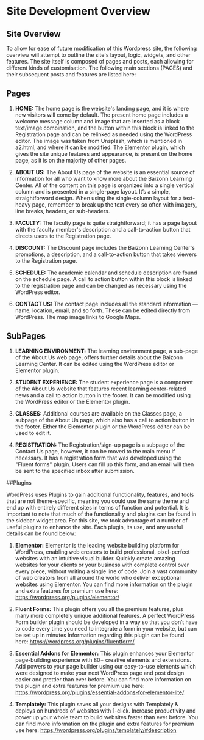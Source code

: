 # Site Development Overview

## Site Overview

To allow for ease of future modification of this Wordpress site, the following overview will attempt to outline the site's layout, logic, widgets, and other features. The site itself is composed of pages and posts, each allowing for different kinds of customisation. The following main sections (PAGES) and their subsequent posts and features are listed here:

## Pages

1. **HOME:** The home page is the website's landing page, and it is where new visitors will come by default. The present home page includes a welcome message column and image that are inserted as a block text/image combination, and the button within this block is linked to the Registration page and can be relinked as needed using the WordPress editor. The image was taken from Unsplash, which is mentioned in a2.html, and where it can be modified. The Elementor plugin, which gives the site unique features and appearance, is present on the home page, as it is on the majority of other pages.

2. **ABOUT US:** The About Us page of the website is an essential source of information for all who want to know more about the Baizonn Learning Center. All of the content on this page is organized into a single vertical column and is presented in a single-page layout. It’s a simple, straightforward design. When using the single-column layout for a text-heavy page, remember to break up the text every so often with imagery, line breaks, headers, or sub-headers.

3. **FACULTY:** The faculty page is quite straightforward; it has a page layout with the faculty member's description and a call-to-action button that directs users to the Registration page.

4. **DISCOUNT:** The Discount page includes the Baizonn Learning Center's promotions, a description, and a call-to-action button that takes viewers to the Registration page.

5. **SCHEDULE:** The academic calendar and schedule description are found on the schedule page. A call to action button within this block is linked to the registration page and can be changed as necessary using the WordPress editor.

6. **CONTACT US:** The contact page includes all the standard information — name, location, email, and so forth. These can be edited directly from WordPress. The map image links to Google Maps.

## SubPages

1. **LEARNING ENVIRONMENT:** The learning environment page, a sub-page of the About Us web page, offers further details about the Baizonn Learning Center. It can be edited using the WordPress editor or Elementor plugin.

2. **STUDENT EXPERIENCE:** The student experience page is a component of the About Us website that features recent learning center-related news and a call to action button in the footer. It can be modified using the WordPress editor or the Elementor plugin.

3. **CLASSES:** Additional courses are available on the Classes page, a subpage of the About Us page, which also has a call to action button in the footer. Either the Elementor plugin or the WordPress editor can be used to edit it.

4. **REGISTRATION:** The Registration/sign-up page is a subpage of the Contact Us page, however, it can be moved to the main menu if necessary. It has a registration form that was developed using the "Fluent forms" plugin. Users can fill up this form, and an email will then be sent to the specified inbox after submission.

##Plugins

WordPress uses Plugins to gain additional functionality, features, and tools that are not theme-specific, meaning you could use the same theme and end up with entirely different sites in terms of function and potential. It is important to note that much of the functionality and plugins can be found in the sidebar widget area. For this site, we took advantage of a number of useful plugins to enhance the site. Each plugin, its use, and any useful details can be found below:

1. **Elementor:** Elementor is the leading website building platform for WordPress, enabling web creators to build professional, pixel-perfect websites with an intuitive visual builder. Quickly create amazing websites for your clients or your business with complete control over every piece, without writing a single line of code. Join a vast community of web creators from all around the world who deliver exceptional websites using Elementor. You can find more information on the plugin and extra features for premium use here: https://wordpress.org/plugins/elementor/

2. **Fluent Forms:** This plugin offers you all the premium features, plus many more completely unique additional features. A perfect WordPress Form builder plugin should be developed in a way so that you don’t have to code every time you need to integrate a form in your website, but can be set up in minutes Information regarding this plugin can be found here: https://wordpress.org/plugins/fluentform/

3. **Essential Addons for Elementor:** This plugin enhances your Elementor page-building experience with 80+ creative elements and extensions. Add powers to your page builder using our easy-to-use elements which were designed to make your next WordPress page and post design easier and prettier than ever before. You can find more information on the plugin and extra features for premium use here: https://wordpress.org/plugins/essential-addons-for-elementor-lite/

4. **Templately:** This plugin saves all your designs with Templately & deploys on hundreds of websites with 1-click. Increase productivity and power up your whole team to build websites faster than ever before. You can find more information on the plugin and extra features for premium use here: https://wordpress.org/plugins/templately/#description
